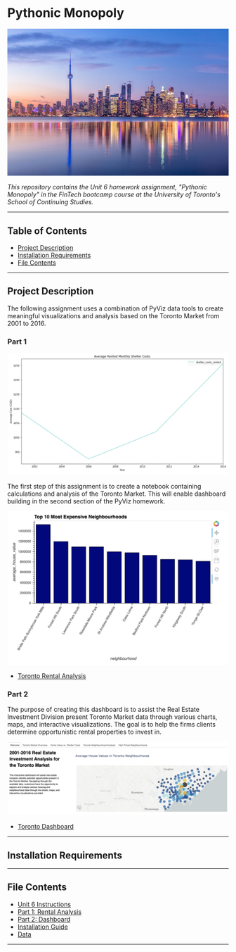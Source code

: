 # Pythonic Monopoly

![Skyline](Images/Toronto_Skyline.png)

*This repository contains the Unit 6 homework assignment, "Pythonic Monopoly"  in the FinTech bootcamp course at the University of Toronto's School of Continuing Studies.*

---

## Table of Contents

- [Project Description](#Project-Description)
- [Installation Requirements](#Installation-Requirements)
- [File Contents](#File-Contents)

---

## Project Description

The following assignment uses a combination of PyViz data tools to create meaningful visualizations and analysis based on the Toronto Market from 2001 to 2016. 

### Part 1

![linechart](Images/part1_img2.png)

The first step of this assignment is to create a notebook containing calculations and analysis of the Toronto Market. This will enable dashboard building in the second section of the PyViz homework. 

![barchart](Images/part1_img.png)

- [Toronto Rental Analysis](Code/Toronto_Rental_Analysis.ipynb)

### Part 2

The purpose of creating this dashboard is to assist the Real Estate Investment Division present Toronto Market data through various charts, maps, and interactive visualizations. The goal is to help the firms clients determine opportunistic rental properties to invest in.

![paneltabs](Images/part2_img.png)

- [Toronto Dashboard](Code/Toronto_Dashboard.ipynb)

---

## Installation Requirements

---

## File Contents

- [Unit 6 Instructions](Unit_6_Instructions.md)
- [Part 1: Rental Analysis](Code/Toronto_Rental_Analysis.ipynb)
- [Part 2: Dashboard](Code/Toronto_Dashboard.ipynb)
- [Installation Guide ](PyViz_InstallationGuide.md)
- [Data](Code/Data)

--- 
